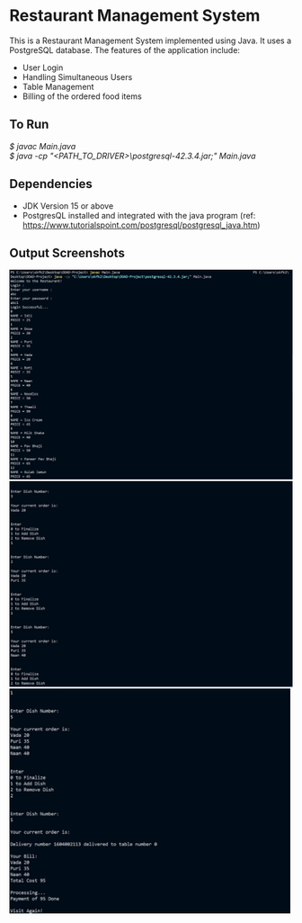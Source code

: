 # Restaurant Management System

This is a Restaurant Management System implemented using Java. It uses a PostgreSQL database.
The features of the application include:
  * User Login
  * Handling Simultaneous Users
  * Table Management
  * Billing of the ordered food items

## To Run
*$ javac Main.java* \
*$ java -cp "<PATH_TO_DRIVER>\postgresql-42.3.4.jar;" Main.java*

## Dependencies
* JDK Version 15 or above
* PostgresQL installed and integrated with the java program (ref: https://www.tutorialspoint.com/postgresql/postgresql_java.htm)

## Output Screenshots
![***Output Screenshot 1***](ooadss1.jpg)
![***Output Screenshot 2***](ooadss2.jpg)
<img src="ooadss3.jpg" width="500" height="400">

